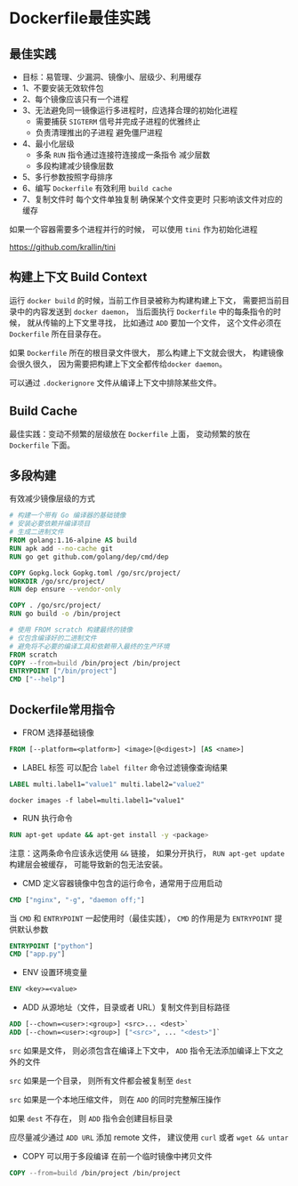 # Dockerfile最佳实践

## 最佳实践
- 目标：易管理、少漏洞、镜像小、层级少、利用缓存
- 1、不要安装无效软件包
- 2、每个镜像应该只有一个进程
- 3、无法避免同一镜像运行多进程时，应选择合理的初始化进程
    - 需要捕获 `SIGTERM` 信号并完成子进程的优雅终止
    - 负责清理推出的子进程 避免僵尸进程
- 4、最小化层级
  - 多条 `RUN` 指令通过连接符连接成一条指令 减少层数
  - 多段构建减少镜像层数
- 5、多行参数按照字母排序
- 6、编写 `Dockerfile` 有效利用 `build cache`
- 7、复制文件时 每个文件单独复制 确保某个文件变更时 只影响该文件对应的缓存

如果一个容器需要多个进程并行的时候，
可以使用 `tini` 作为初始化进程

https://github.com/krallin/tini

## 构建上下文 Build Context

运行 `docker build` 的时候，当前工作目录被称为构建构建上下文，
需要把当前目录中的内容发送到 `docker daemon`，
当后面执行 `Dockerfile` 中的每条指令的时候，
就从传输的上下文里寻找，
比如通过 `ADD` 要加一个文件，
这个文件必须在 `Dockerfile` 所在目录存在。

如果 `Dockerfile` 所在的根目录文件很大，
那么构建上下文就会很大，
构建镜像会很久很久，
因为需要把构建上下文全都传给`docker daemon`。

可以通过 `.dockerignore` 文件从编译上下文中排除某些文件。


## Build Cache

最佳实践：变动不频繁的层级放在 `Dockerfile` 上面，
变动频繁的放在 `Dockerfile` 下面。


## 多段构建

有效减少镜像层级的方式

```dockerfile
# 构建一个带有 Go 编译器的基础镜像
# 安装必要依赖并编译项目
# 生成二进制文件
FROM golang:1.16-alpine AS build
RUN apk add --no-cache git
RUN go get github.com/golang/dep/cmd/dep

COPY Gopkg.lock Gopkg.toml /go/src/project/
WORKDIR /go/src/project/
RUN dep ensure --vendor-only

COPY . /go/src/project/
RUN go build -o /bin/project

# 使用 FROM scratch 构建最终的镜像
# 仅包含编译好的二进制文件
# 避免将不必要的编译工具和依赖带入最终的生产环境
FROM scratch
COPY --from=build /bin/project /bin/project
ENTRYPOINT ["/bin/project"]
CMD ["--help"]
```


## Dockerfile常用指令

- FROM 选择基础镜像
```dockerfile
FROM [--platform=<platform>] <image>[@<digest>] [AS <name>]
```

- LABEL 标签 可以配合 `label filter` 命令过滤镜像查询结果
```dockerfile
LABEL multi.label1="value1" multi.label2="value2"
```
```shell
docker images -f label=multi.label1="value1"
```

- RUN 执行命令
```dockerfile
RUN apt-get update && apt-get install -y <package>
```
注意：这两条命令应该永远使用 `&&` 链接，
如果分开执行，
`RUN apt-get update` 构建层会被缓存，
可能导致新的包无法安装。

- CMD 定义容器镜像中包含的运行命令，通常用于应用启动
```dockerfile
CMD ["nginx", "-g", "daemon off;"]
```
当 `CMD` 和 `ENTRYPOINT` 一起使用时（最佳实践），
`CMD` 的作用是为 `ENTRYPOINT` 提供默认参数
```dockerfile
ENTRYPOINT ["python"]
CMD ["app.py"]
```

- ENV 设置环境变量
```dockerfile
ENV <key>=<value>
```

- ADD 从源地址（文件，目录或者 URL）复制文件到目标路径
```dockerfile
ADD [--chown=<user>:<group>] <src>... <dest>`
ADD [--chown=<user>:<group>] ["<src>", ... "<dest>"]`
```
`src` 如果是文件，
则必须包含在编译上下文中，
`ADD` 指令无法添加编译上下文之外的文件

`src` 如果是一个目录，
则所有文件都会被复制至 `dest`

`src` 如果是一个本地压缩文件，
则在 `ADD` 的同时完整解压操作

如果 `dest` 不存在，
则 `ADD` 指令会创建目标目录

应尽量减少通过 `ADD URL` 添加 remote 文件，
建议使用 `curl` 或者 `wget && untar`

- COPY 可以用于多段编译 在前一个临时镜像中拷贝文件
```dockerfile
COPY --from=build /bin/project /bin/project
```

















